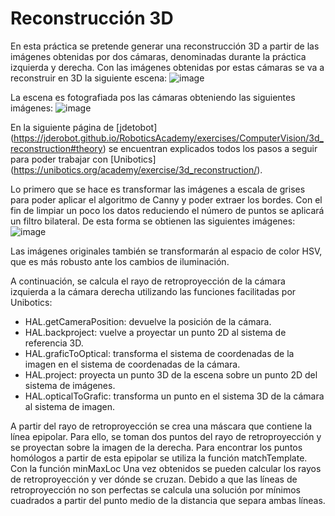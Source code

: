 # Reconstrucción 3D

En esta práctica se pretende generar una reconstrucción 3D a partir de las imágenes obtenidas por dos cámaras, denominadas durante la práctica izquierda y derecha. 
Con las imágenes obtenidas por estas cámaras se va a reconstruir en 3D la siguiente escena:
![image](https://user-images.githubusercontent.com/72757217/124360113-3b805200-dc28-11eb-8b68-6d1a0ac6c668.png)


La escena es fotografiada pos las cámaras obteniendo las siguientes imágenes:
![image](https://user-images.githubusercontent.com/72757217/124362824-b7ce6180-dc37-11eb-8993-42f932887b7e.png)


En la siguiente página de [jdetobot] (https://jderobot.github.io/RoboticsAcademy/exercises/ComputerVision/3d_reconstruction#theory) 
se encuentran explicados todos los pasos a seguir para poder trabajar con [Unibotics] (https://unibotics.org/academy/exercise/3d_reconstruction/).


Lo primero que se hace es transformar las imágenes a escala de grises para poder aplicar el algoritmo de Canny y poder extraer los bordes. 
Con el fin de limpiar un poco los datos reduciendo el número de puntos se aplicará un filtro bilateral.
De esta forma se obtienen las siguientes imágenes:
![image](https://user-images.githubusercontent.com/72757217/124358878-a038ae00-dc22-11eb-8f9c-797909083172.png)

Las imágenes originales también se transformarán al espacio de color HSV, que es más robusto ante los cambios de iluminación.

A continuación, se calcula el rayo de retroproyección de la cámara izquierda a la cámara derecha utilizando las funciones facilitadas por Unibotics:
- HAL.getCameraPosition: devuelve la posición de la cámara.
- HAL.backproject: vuelve a proyectar un punto 2D al sistema de referencia 3D.
- HAL.graficToOptical: transforma el sistema de coordenadas de la imagen en el sistema de coordenadas de la cámara.
- HAL.project: proyecta un punto 3D de la escena sobre un punto 2D del sistema de imágenes.
- HAL.opticalToGrafic: transforma un punto en el sistema 3D de la cámara al sistema de imagen.

A partir del rayo de retroproyección se crea una máscara que contiene la línea epipolar. Para ello, se toman dos puntos del rayo de retroproyección y se proyectan sobre la imagen de la derecha.
Para encontrar los puntos homólogos a partir de esta epipolar se utiliza la función matchTemplate. Con la función minMaxLoc
Una vez obtenidos se pueden calcular los rayos de retroproyección y ver dónde se cruzan. Debido a que las líneas de retroproyección no son perfectas se calcula una solución por mínimos cuadrados a partir del punto medio de la distancia que separa ambas líneas.



